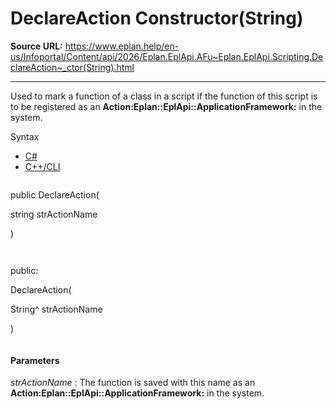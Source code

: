 # DeclareAction Constructor(String)

**Source URL:** https://www.eplan.help/en-us/Infoportal/Content/api/2026/Eplan.EplApi.AFu~Eplan.EplApi.Scripting.DeclareAction~_ctor(String).html

---

Used to mark a function of a class in a script if the function of this script is to be registered as an **Action:Eplan::EplApi::ApplicationFramework:** in the system.

Syntax

- [C#](#i-syntax-CS)
- [C++/CLI](#i-syntax-CPP2005)

```
```
public DeclareAction( 

   string strActionName

)
```
```

```
```
public:

DeclareAction( 

   String^ strActionName

)
```
```

#### Parameters

*strActionName*
:   The function is saved with this name as an **Action:Eplan::EplApi::ApplicationFramework:** in the system.
